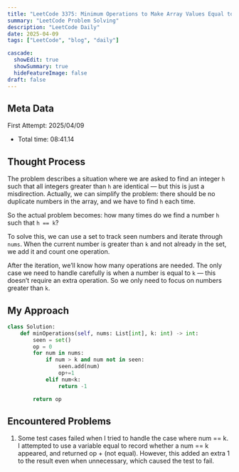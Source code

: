 ```yaml
---
title: "LeetCode 3375: Minimum Operations to Make Array Values Equal to K"
summary: "LeetCode Problem Solving"
description: "LeetCode Daily"
date: 2025-04-09
tags: ["LeetCode", "blog", "daily"]

cascade:
  showEdit: true
  showSummary: true
  hideFeatureImage: false
draft: false
---
```



## Meta Data

First Attempt: 2025/04/09
- Total time: 08:41.14

## Thought Process

The problem describes a situation where we are asked to find an integer `h` such that all integers greater than `h` are identical — but this is just a misdirection. Actually, we can simplify the problem: there should be no duplicate numbers in the array, and we have to find `h` each time.

So the actual problem becomes: how many times do we find a number `h` such that `h == k`?

To solve this, we can use a set to track seen numbers and iterate through `nums`. When the current number is greater than `k` and not already in the set, we add it and count one operation.

After the iteration, we’ll know how many operations are needed. The only case we need to handle carefully is when a number is equal to `k` — this doesn’t require an extra operation. So we only need to focus on numbers greater than `k`.

## My Approach

```python
class Solution:
    def minOperations(self, nums: List[int], k: int) -> int:
        seen = set()
        op = 0
        for num in nums:
            if num > k and num not in seen:
                seen.add(num)
                op+=1
            elif num<k:
                return -1

        return op
```

## Encountered Problems 
1. Some test cases failed when I tried to handle the case where num == k. I attempted to use a variable equal to record whether a num == k appeared, and returned op + (not equal). However, this added an extra 1 to the result even when unnecessary, which caused the test to fail.



